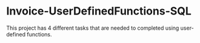 # Invoice-UserDefinedFunctions-SQL

This project has 4 different tasks that are needed to completed using user-defined functions.
